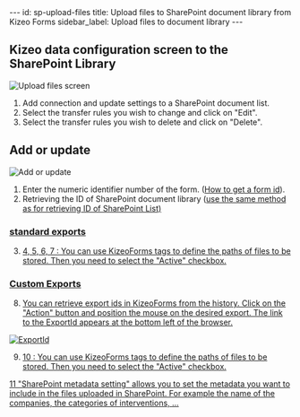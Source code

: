<meta name="robots" content="noindex">
---
id: sp-upload-files
title: Upload files to SharePoint document library from Kizeo Forms
sidebar_label: Upload files to document library
---

## Kizeo data configuration screen to the SharePoint Library

![Upload files screen][upfiles-01]

1. Add connection and update settings to a SharePoint document list.
2. Select the transfer rules you wish to change and click on "Edit".
3. Select the transfer rules you wish to delete and click on "Delete".

## Add or update

![Add or update][upfiles-02]

1. Enter the numeric identifier number of the form. (<a href="https://www.kizeo-forms.com/fr/obtenir-id-formulaire/" target="_blank">How to get a form id</a>).
2. Retrieving the ID of SharePoint document library (<a href="http://localhost:3000/kizeo-forms-documentations/docs/en/sp-update-list" target="_blank">use the same method as for retrieving ID of SharePoint List)

### standard exports

3. 4, 5, 6, 7 : You can use KizeoForms tags to define the paths of files to be stored. Then you need to select the "Active" checkbox.

### Custom Exports

8. You can retrieve export ids in KizeoForms from the history. Click on the "Action" button and position the mouse on the desired export. The link to the ExportId appears at the bottom left of the browser.

![ExportId][upfiles-03]

9. 10 : You can use KizeoForms tags to define the paths of files to be stored. Then you need to select the "Active" checkbox.

11 "SharePoint metadata setting" allows you to set the metadata you want to include in the files uploaded in SharePoint. For example the name of the companies, the categories of interventions, ...

<!-- ************************** -->
<!-- ***** Pictures List ****** -->
<!-- ************************** -->

[upfiles-01]: /kizeo-forms-documentations/img/sp/en/upload-files-01.png
[upfiles-02]: /kizeo-forms-documentations/img/sp/en/upload-files-02.png
[upfiles-03]: /kizeo-forms-documentations/img/sp/en/upload-files-03.png
[upfiles-04]: /kizeo-forms-documentations/img/sp/en/upload-files-04.png